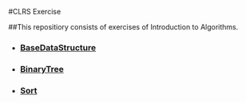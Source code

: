 #CLRS Exercise

##This repositiory consists of exercises of Introduction to Algorithms.

- ### [BaseDataStructure](BaseDataStructure)
- ### [BinaryTree](BST)
- ### [Sort](Sort)